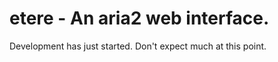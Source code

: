 etere - An aria2 web interface.
=====
Development has just started. Don't expect much at this point.
